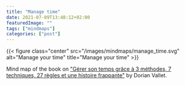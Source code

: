 ```yaml
---
title: "Manage time"
date: 2021-07-09T13:48:12+02:00
featuredImage: ""
tags: ["mindmaps"]
categories: ["post"]
---
```



<!--more-->

{{< figure class="center" src="/images/mindmaps/manage_time.svg" alt="Manage your time" title="Manage your time" >}}

Mind map of the book on ["Gérer son temps grâce à 3 méthodes, 7 techniques, 27 règles et une histoire frappante"](https://www.amazon.fr/m%C3%A9thodes-techniques-r%C3%A8gles-histoire-frappante-ebook/dp/B00HFWQ3PC/ref=sr_1_9?__mk_fr_FR=%C3%85M%C3%85%C5%BD%C3%95%C3%91&crid=2FXVPLFE1GYU0&dchild=1&keywords=g%C3%A9rer+son+temps&qid=1625831409&sprefix=g%C3%A9rer+so%2Caps%2C230&sr=8-9) by Dorian Vallet.
